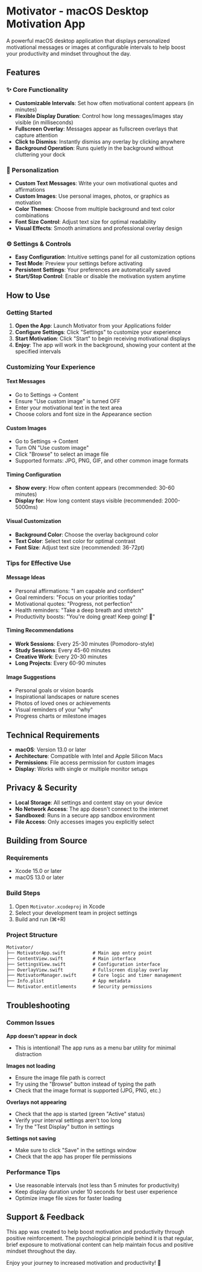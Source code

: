 # Motivator - macOS Desktop Motivation App

A powerful macOS desktop application that displays personalized motivational messages or images at configurable intervals to help boost your productivity and mindset throughout the day.

## Features

### ✨ Core Functionality

- **Customizable Intervals**: Set how often motivational content appears (in minutes)
- **Flexible Display Duration**: Control how long messages/images stay visible (in milliseconds)
- **Fullscreen Overlay**: Messages appear as fullscreen overlays that capture attention
- **Click to Dismiss**: Instantly dismiss any overlay by clicking anywhere
- **Background Operation**: Runs quietly in the background without cluttering your dock

### 🎨 Personalization

- **Custom Text Messages**: Write your own motivational quotes and affirmations
- **Custom Images**: Use personal images, photos, or graphics as motivation
- **Color Themes**: Choose from multiple background and text color combinations
- **Font Size Control**: Adjust text size for optimal readability
- **Visual Effects**: Smooth animations and professional overlay design

### ⚙️ Settings & Controls

- **Easy Configuration**: Intuitive settings panel for all customization options
- **Test Mode**: Preview your settings before activating
- **Persistent Settings**: Your preferences are automatically saved
- **Start/Stop Control**: Enable or disable the motivation system anytime

## How to Use

### Getting Started

1. **Open the App**: Launch Motivator from your Applications folder
2. **Configure Settings**: Click "Settings" to customize your experience
3. **Start Motivation**: Click "Start" to begin receiving motivational displays
4. **Enjoy**: The app will work in the background, showing your content at the specified intervals

### Customizing Your Experience

#### Text Messages
- Go to Settings → Content
- Ensure "Use custom image" is turned OFF
- Enter your motivational text in the text area
- Choose colors and font size in the Appearance section

#### Custom Images
- Go to Settings → Content
- Turn ON "Use custom image"
- Click "Browse" to select an image file
- Supported formats: JPG, PNG, GIF, and other common image formats

#### Timing Configuration
- **Show every**: How often content appears (recommended: 30-60 minutes)
- **Display for**: How long content stays visible (recommended: 2000-5000ms)

#### Visual Customization
- **Background Color**: Choose the overlay background color
- **Text Color**: Select text color for optimal contrast
- **Font Size**: Adjust text size (recommended: 36-72pt)

### Tips for Effective Use

#### Message Ideas

- Personal affirmations: "I am capable and confident"
- Goal reminders: "Focus on your priorities today"
- Motivational quotes: "Progress, not perfection"
- Health reminders: "Take a deep breath and stretch"
- Productivity boosts: "You're doing great! Keep going! 💪"

#### Timing Recommendations

- **Work Sessions**: Every 25-30 minutes (Pomodoro-style)
- **Study Sessions**: Every 45-60 minutes
- **Creative Work**: Every 20-30 minutes
- **Long Projects**: Every 60-90 minutes

#### Image Suggestions

- Personal goals or vision boards
- Inspirational landscapes or nature scenes
- Photos of loved ones or achievements
- Visual reminders of your "why"
- Progress charts or milestone images

## Technical Requirements

- **macOS**: Version 13.0 or later
- **Architecture**: Compatible with Intel and Apple Silicon Macs
- **Permissions**: File access permission for custom images
- **Display**: Works with single or multiple monitor setups

## Privacy & Security

- **Local Storage**: All settings and content stay on your device
- **No Network Access**: The app doesn't connect to the internet
- **Sandboxed**: Runs in a secure app sandbox environment
- **File Access**: Only accesses images you explicitly select

## Building from Source

### Requirements

- Xcode 15.0 or later
- macOS 13.0 or later

### Build Steps

1. Open `Motivator.xcodeproj` in Xcode
2. Select your development team in project settings
3. Build and run (⌘+R)

### Project Structure

```md
Motivator/
├── MotivatorApp.swift          # Main app entry point
├── ContentView.swift           # Main interface
├── SettingsView.swift          # Configuration interface
├── OverlayView.swift           # Fullscreen display overlay
├── MotivatorManager.swift      # Core logic and timer management
├── Info.plist                  # App metadata
└── Motivator.entitlements      # Security permissions
```

## Troubleshooting

### Common Issues

**App doesn't appear in dock**

- This is intentional! The app runs as a menu bar utility for minimal distraction

**Images not loading**

- Ensure the image file path is correct
- Try using the "Browse" button instead of typing the path
- Check that the image format is supported (JPG, PNG, etc.)

**Overlays not appearing**

- Check that the app is started (green "Active" status)
- Verify your interval settings aren't too long
- Try the "Test Display" button in settings

**Settings not saving**

- Make sure to click "Save" in the settings window
- Check that the app has proper file permissions

### Performance Tips

- Use reasonable intervals (not less than 5 minutes for productivity)
- Keep display duration under 10 seconds for best user experience
- Optimize image file sizes for faster loading

## Support & Feedback

This app was created to help boost motivation and productivity through positive reinforcement. The psychological principle behind it is that regular, brief exposure to motivational content can help maintain focus and positive mindset throughout the day.

Enjoy your journey to increased motivation and productivity! 🚀
